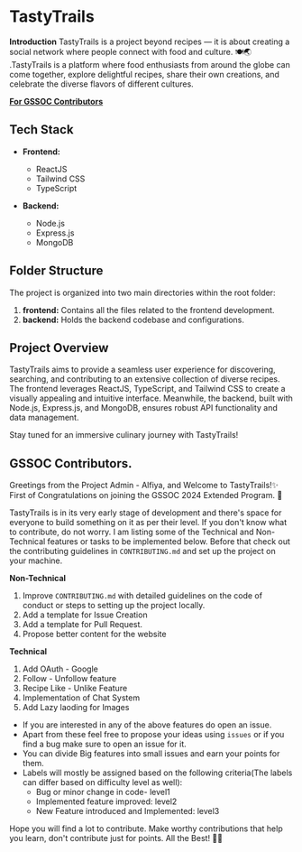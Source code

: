 # TastyTrails

**Introduction**
 TastyTrails is a project beyond recipes — it is about creating a social network where people connect with food and culture. 🍽️🌏 .TastyTrails is a platform where food enthusiasts from around the globe can come together, explore delightful recipes, share their own creations, and celebrate the diverse flavors of different cultures.
 
**[For GSSOC Contributors](#gssoc-contributors)**

## Tech Stack

- **Frontend:**
  - ReactJS
  - Tailwind CSS
  - TypeScript

- **Backend:**
  - Node.js
  - Express.js
  - MongoDB

## Folder Structure

The project is organized into two main directories within the root folder:

1. **frontend:** Contains all the files related to the frontend development.
2. **backend:** Holds the backend codebase and configurations.


## Project Overview

TastyTrails aims to provide a seamless user experience for discovering, searching, and contributing to an extensive collection of diverse recipes. The frontend leverages ReactJS, TypeScript, and Tailwind CSS to create a visually appealing and intuitive interface. Meanwhile, the backend, built with Node.js, Express.js, and MongoDB, ensures robust API functionality and data management.

Stay tuned for an immersive culinary journey with TastyTrails!

## GSSOC Contributors.
Greetings from the Project Admin - Alfiya, and Welcome to TastyTrails!✨
First of Congratulations on joining the GSSOC 2024 Extended Program. 🎉

TastyTrails is in its very early stage of development and there's space for everyone to build something on it as per their level. If you don't know what to contribute, do not worry. I am listing some of the Technical and Non-Technical features or tasks to be implemented below. Before that check out the contributing guidelines in `CONTRIBUTING.md` and set up the project on your machine.

**Non-Technical**
1. Improve `CONTRIBUTING.md` with detailed guidelines on the code of conduct or steps to setting up the project locally.
2. Add a template for Issue Creation
3. Add a template for Pull Request.
4. Propose better content for the website

**Technical**
1. Add OAuth - Google
2. Follow - Unfollow feature
3. Recipe Like - Unlike Feature
4. Implementation of Chat System
5. Add Lazy laoding for Images

- If you are interested in any of the above features do open an issue.
- Apart from these feel free to propose your ideas using `issues` or if you find a bug make sure to open an issue for it.
- You can divide Big features into small issues and earn your points for them.
- Labels will mostly be assigned based on the following criteria(The labels can differ based on difficulty level as well):
  -  Bug or minor change in code- level1
  -  Implemented feature improved: level2
  -  New Feature introduced and Implemented: level3

Hope you will find a lot to contribute.
Make worthy contributions that help you learn, don't contribute just for points.
All the Best! 👍🏻
